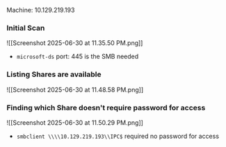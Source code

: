 Machine: 10.129.219.193

### Initial Scan
![[Screenshot 2025-06-30 at 11.35.50 PM.png]]
- `microsoft-ds` port: 445 is the SMB needed
### Listing Shares are available
![[Screenshot 2025-06-30 at 11.48.58 PM.png]]
### Finding which Share doesn't require password for access
![[Screenshot 2025-06-30 at 11.50.29 PM.png]]
- `smbclient \\\\10.129.219.193\\IPC$` required no password for access

